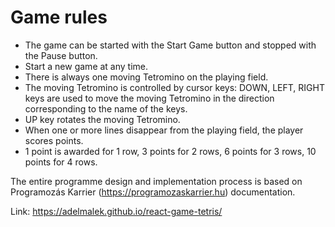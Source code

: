 # Game rules

- The game can be started with the Start Game button and stopped with the Pause button.
- Start a new game at any time.
- There is always one moving Tetromino on the playing field.
- The moving Tetromino is controlled by cursor keys: DOWN, LEFT, RIGHT keys are used to move the moving Tetromino in the direction corresponding to the name of the keys.
- UP key rotates the moving Tetromino.
- When one or more lines disappear from the playing field, the player scores points. 
- 1 point is awarded for 1 row, 3 points for 2 rows, 6 points for 3 rows, 10 points for 4 rows.

The entire programme design and implementation process is based on Programozás Karrier (https://programozaskarrier.hu) documentation.

Link: https://adelmalek.github.io/react-game-tetris/

